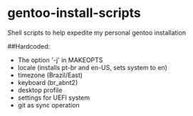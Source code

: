 # gentoo-install-scripts
Shell scripts to help expedite my personal gentoo installation

##Hardcoded:
- The option '-j' in MAKEOPTS
- locale (installs pt-br and en-US, sets system to en)
- timezone (Brazil/East)
- keyboard (br_abnt2)
- desktop profile
- settings for UEFI system
- git as sync operation

